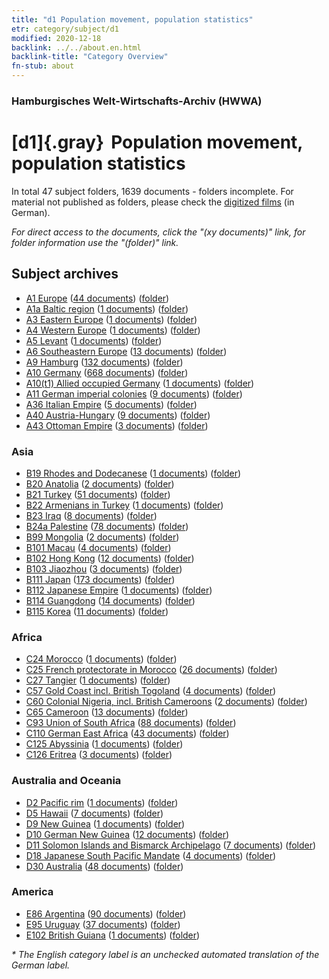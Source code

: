 ```yaml
---
title: "d1 Population movement, population statistics"
etr: category/subject/d1
modified: 2020-12-18
backlink: ../../about.en.html
backlink-title: "Category Overview"
fn-stub: about
---
```


### Hamburgisches Welt-Wirtschafts-Archiv (HWWA)
# [d1]{.gray}&#8201; Population movement, population statistics&#160; 





In total 47 subject folders, 1639 documents - folders incomplete.
For material not published as folders, please check the [digitized films](/film/h1_sh) (in German).

_For direct access to the documents, click the "(xy documents)" link, for folder information use the "(folder)" link._

## Subject archives


- [A1 Europe](../../../geo/about.en.html#A1) (<a href="https://dfg-viewer.de/show/?tx_dlf[id]=https://pm20.zbw.eu/mets/sh/1408xx/140892/1442xx/144222/public.mets.en.xml" target="_blank">44 documents</a>) ([folder](http://purl.org/pressemappe20/folder/sh/140892,144222))
- [A1a Baltic region](../../../geo/about.en.html#A1a) (<a href="https://dfg-viewer.de/show/?tx_dlf[id]=https://pm20.zbw.eu/mets/sh/1408xx/140894/1442xx/144222/public.mets.en.xml" target="_blank">1 documents</a>) ([folder](http://purl.org/pressemappe20/folder/sh/140894,144222))
- [A3 Eastern Europe](../../../geo/about.en.html#A3) (<a href="https://dfg-viewer.de/show/?tx_dlf[id]=https://pm20.zbw.eu/mets/sh/1408xx/140896/1442xx/144222/public.mets.en.xml" target="_blank">1 documents</a>) ([folder](http://purl.org/pressemappe20/folder/sh/140896,144222))
- [A4 Western Europe](../../../geo/about.en.html#A4) (<a href="https://dfg-viewer.de/show/?tx_dlf[id]=https://pm20.zbw.eu/mets/sh/1408xx/140897/1442xx/144222/public.mets.en.xml" target="_blank">1 documents</a>) ([folder](http://purl.org/pressemappe20/folder/sh/140897,144222))
- [A5 Levant](../../../geo/about.en.html#A5) (<a href="https://dfg-viewer.de/show/?tx_dlf[id]=https://pm20.zbw.eu/mets/sh/1408xx/140898/1442xx/144222/public.mets.en.xml" target="_blank">1 documents</a>) ([folder](http://purl.org/pressemappe20/folder/sh/140898,144222))
- [A6 Southeastern Europe](../../../geo/about.en.html#A6) (<a href="https://dfg-viewer.de/show/?tx_dlf[id]=https://pm20.zbw.eu/mets/sh/1409xx/140900/1442xx/144222/public.mets.en.xml" target="_blank">13 documents</a>) ([folder](http://purl.org/pressemappe20/folder/sh/140900,144222))
- [A9 Hamburg](../../../geo/about.en.html#A9) (<a href="https://dfg-viewer.de/show/?tx_dlf[id]=https://pm20.zbw.eu/mets/sh/1409xx/140905/1442xx/144222/public.mets.en.xml" target="_blank">132 documents</a>) ([folder](http://purl.org/pressemappe20/folder/sh/140905,144222))
- [A10 Germany](../../../geo/about.en.html#A10) (<a href="https://dfg-viewer.de/show/?tx_dlf[id]=https://pm20.zbw.eu/mets/sh/1261xx/126128/1442xx/144222/public.mets.en.xml" target="_blank">668 documents</a>) ([folder](http://purl.org/pressemappe20/folder/sh/126128,144222))
- [A10(t1) Allied occupied Germany](../../../geo/about.en.html#A10(t1)) (<a href="https://dfg-viewer.de/show/?tx_dlf[id]=https://pm20.zbw.eu/mets/sh/1872xx/187230/1442xx/144222/public.mets.en.xml" target="_blank">1 documents</a>) ([folder](http://purl.org/pressemappe20/folder/sh/187230,144222))
- [A11 German imperial colonies](../../../geo/about.en.html#A11) (<a href="https://dfg-viewer.de/show/?tx_dlf[id]=https://pm20.zbw.eu/mets/sh/1409xx/140960/1442xx/144222/public.mets.en.xml" target="_blank">9 documents</a>) ([folder](http://purl.org/pressemappe20/folder/sh/140960,144222))
- [A36 Italian Empire](../../../geo/about.en.html#A36) (<a href="https://dfg-viewer.de/show/?tx_dlf[id]=https://pm20.zbw.eu/mets/sh/1410xx/141012/1442xx/144222/public.mets.en.xml" target="_blank">5 documents</a>) ([folder](http://purl.org/pressemappe20/folder/sh/141012,144222))
- [A40 Austria-Hungary](../../../geo/about.en.html#A40) (<a href="https://dfg-viewer.de/show/?tx_dlf[id]=https://pm20.zbw.eu/mets/sh/1261xx/126127/1442xx/144222/public.mets.en.xml" target="_blank">9 documents</a>) ([folder](http://purl.org/pressemappe20/folder/sh/126127,144222))
- [A43 Ottoman Empire](../../../geo/about.en.html#A43) (<a href="https://dfg-viewer.de/show/?tx_dlf[id]=https://pm20.zbw.eu/mets/sh/1410xx/141034/1442xx/144222/public.mets.en.xml" target="_blank">3 documents</a>) ([folder](http://purl.org/pressemappe20/folder/sh/141034,144222))

### Asia

- [B19 Rhodes and Dodecanese](../../../geo/about.en.html#B19) (<a href="https://dfg-viewer.de/show/?tx_dlf[id]=https://pm20.zbw.eu/mets/sh/1411xx/141106/1442xx/144222/public.mets.en.xml" target="_blank">1 documents</a>) ([folder](http://purl.org/pressemappe20/folder/sh/141106,144222))
- [B20 Anatolia](../../../geo/about.en.html#B20) (<a href="https://dfg-viewer.de/show/?tx_dlf[id]=https://pm20.zbw.eu/mets/sh/1411xx/141108/1442xx/144222/public.mets.en.xml" target="_blank">2 documents</a>) ([folder](http://purl.org/pressemappe20/folder/sh/141108,144222))
- [B21 Turkey](../../../geo/about.en.html#B21) (<a href="https://dfg-viewer.de/show/?tx_dlf[id]=https://pm20.zbw.eu/mets/sh/1411xx/141111/1442xx/144222/public.mets.en.xml" target="_blank">51 documents</a>) ([folder](http://purl.org/pressemappe20/folder/sh/141111,144222))
- [B22 Armenians in Turkey](../../../geo/about.en.html#B22) (<a href="https://dfg-viewer.de/show/?tx_dlf[id]=https://pm20.zbw.eu/mets/sh/1411xx/141112/1442xx/144222/public.mets.en.xml" target="_blank">1 documents</a>) ([folder](http://purl.org/pressemappe20/folder/sh/141112,144222))
- [B23 Iraq](../../../geo/about.en.html#B23) (<a href="https://dfg-viewer.de/show/?tx_dlf[id]=https://pm20.zbw.eu/mets/sh/1411xx/141113/1442xx/144222/public.mets.en.xml" target="_blank">8 documents</a>) ([folder](http://purl.org/pressemappe20/folder/sh/141113,144222))
- [B24a Palestine](../../../geo/about.en.html#B24a) (<a href="https://dfg-viewer.de/show/?tx_dlf[id]=https://pm20.zbw.eu/mets/sh/1411xx/141115/1442xx/144222/public.mets.en.xml" target="_blank">78 documents</a>) ([folder](http://purl.org/pressemappe20/folder/sh/141115,144222))
- [B99 Mongolia](../../../geo/about.en.html#B99) (<a href="https://dfg-viewer.de/show/?tx_dlf[id]=https://pm20.zbw.eu/mets/sh/1412xx/141261/1442xx/144222/public.mets.en.xml" target="_blank">2 documents</a>) ([folder](http://purl.org/pressemappe20/folder/sh/141261,144222))
- [B101 Macau](../../../geo/about.en.html#B101) (<a href="https://dfg-viewer.de/show/?tx_dlf[id]=https://pm20.zbw.eu/mets/sh/1412xx/141267/1442xx/144222/public.mets.en.xml" target="_blank">4 documents</a>) ([folder](http://purl.org/pressemappe20/folder/sh/141267,144222))
- [B102 Hong Kong](../../../geo/about.en.html#B102) (<a href="https://dfg-viewer.de/show/?tx_dlf[id]=https://pm20.zbw.eu/mets/sh/1412xx/141268/1442xx/144222/public.mets.en.xml" target="_blank">12 documents</a>) ([folder](http://purl.org/pressemappe20/folder/sh/141268,144222))
- [B103 Jiaozhou](../../../geo/about.en.html#B103) (<a href="https://dfg-viewer.de/show/?tx_dlf[id]=https://pm20.zbw.eu/mets/sh/1261xx/126163/1442xx/144222/public.mets.en.xml" target="_blank">3 documents</a>) ([folder](http://purl.org/pressemappe20/folder/sh/126163,144222))
- [B111 Japan](../../../geo/about.en.html#B111) (<a href="https://dfg-viewer.de/show/?tx_dlf[id]=https://pm20.zbw.eu/mets/sh/1412xx/141272/1442xx/144222/public.mets.en.xml" target="_blank">173 documents</a>) ([folder](http://purl.org/pressemappe20/folder/sh/141272,144222))
- [B112 Japanese Empire](../../../geo/about.en.html#B112) (<a href="https://dfg-viewer.de/show/?tx_dlf[id]=https://pm20.zbw.eu/mets/sh/1412xx/141273/1442xx/144222/public.mets.en.xml" target="_blank">1 documents</a>) ([folder](http://purl.org/pressemappe20/folder/sh/141273,144222))
- [B114 Guangdong](../../../geo/about.en.html#B114) (<a href="https://dfg-viewer.de/show/?tx_dlf[id]=https://pm20.zbw.eu/mets/sh/1412xx/141275/1442xx/144222/public.mets.en.xml" target="_blank">14 documents</a>) ([folder](http://purl.org/pressemappe20/folder/sh/141275,144222))
- [B115 Korea](../../../geo/about.en.html#B115) (<a href="https://dfg-viewer.de/show/?tx_dlf[id]=https://pm20.zbw.eu/mets/sh/1412xx/141276/1442xx/144222/public.mets.en.xml" target="_blank">11 documents</a>) ([folder](http://purl.org/pressemappe20/folder/sh/141276,144222))

### Africa

- [C24 Morocco](../../../geo/about.en.html#C24) (<a href="https://dfg-viewer.de/show/?tx_dlf[id]=https://pm20.zbw.eu/mets/sh/1413xx/141356/1442xx/144222/public.mets.en.xml" target="_blank">1 documents</a>) ([folder](http://purl.org/pressemappe20/folder/sh/141356,144222))
- [C25 French protectorate in Morocco](../../../geo/about.en.html#C25) (<a href="https://dfg-viewer.de/show/?tx_dlf[id]=https://pm20.zbw.eu/mets/sh/1413xx/141358/1442xx/144222/public.mets.en.xml" target="_blank">26 documents</a>) ([folder](http://purl.org/pressemappe20/folder/sh/141358,144222))
- [C27 Tangier](../../../geo/about.en.html#C27) (<a href="https://dfg-viewer.de/show/?tx_dlf[id]=https://pm20.zbw.eu/mets/sh/1413xx/141360/1442xx/144222/public.mets.en.xml" target="_blank">1 documents</a>) ([folder](http://purl.org/pressemappe20/folder/sh/141360,144222))
- [C57 Gold Coast incl. British Togoland](../../../geo/about.en.html#C57) (<a href="https://dfg-viewer.de/show/?tx_dlf[id]=https://pm20.zbw.eu/mets/sh/1414xx/141406/1442xx/144222/public.mets.en.xml" target="_blank">4 documents</a>) ([folder](http://purl.org/pressemappe20/folder/sh/141406,144222))
- [C60 Colonial Nigeria, incl. British Cameroons](../../../geo/about.en.html#C60) (<a href="https://dfg-viewer.de/show/?tx_dlf[id]=https://pm20.zbw.eu/mets/sh/1414xx/141409/1442xx/144222/public.mets.en.xml" target="_blank">2 documents</a>) ([folder](http://purl.org/pressemappe20/folder/sh/141409,144222))
- [C65 Cameroon](../../../geo/about.en.html#C65) (<a href="https://dfg-viewer.de/show/?tx_dlf[id]=https://pm20.zbw.eu/mets/sh/1414xx/141410/1442xx/144222/public.mets.en.xml" target="_blank">13 documents</a>) ([folder](http://purl.org/pressemappe20/folder/sh/141410,144222))
- [C93 Union of South Africa](../../../geo/about.en.html#C93) (<a href="https://dfg-viewer.de/show/?tx_dlf[id]=https://pm20.zbw.eu/mets/sh/1414xx/141454/1442xx/144222/public.mets.en.xml" target="_blank">88 documents</a>) ([folder](http://purl.org/pressemappe20/folder/sh/141454,144222))
- [C110 German East Africa](../../../geo/about.en.html#C110) (<a href="https://dfg-viewer.de/show/?tx_dlf[id]=https://pm20.zbw.eu/mets/sh/1414xx/141471/1442xx/144222/public.mets.en.xml" target="_blank">43 documents</a>) ([folder](http://purl.org/pressemappe20/folder/sh/141471,144222))
- [C125 Abyssinia](../../../geo/about.en.html#C125) (<a href="https://dfg-viewer.de/show/?tx_dlf[id]=https://pm20.zbw.eu/mets/sh/1414xx/141482/1442xx/144222/public.mets.en.xml" target="_blank">1 documents</a>) ([folder](http://purl.org/pressemappe20/folder/sh/141482,144222))
- [C126 Eritrea](../../../geo/about.en.html#C126) (<a href="https://dfg-viewer.de/show/?tx_dlf[id]=https://pm20.zbw.eu/mets/sh/1414xx/141483/1442xx/144222/public.mets.en.xml" target="_blank">3 documents</a>) ([folder](http://purl.org/pressemappe20/folder/sh/141483,144222))

### Australia and Oceania

- [D2 Pacific rim](../../../geo/about.en.html#D2) (<a href="https://dfg-viewer.de/show/?tx_dlf[id]=https://pm20.zbw.eu/mets/sh/1415xx/141593/1442xx/144222/public.mets.en.xml" target="_blank">1 documents</a>) ([folder](http://purl.org/pressemappe20/folder/sh/141593,144222))
- [D5 Hawaii](../../../geo/about.en.html#D5) (<a href="https://dfg-viewer.de/show/?tx_dlf[id]=https://pm20.zbw.eu/mets/sh/1415xx/141595/1442xx/144222/public.mets.en.xml" target="_blank">7 documents</a>) ([folder](http://purl.org/pressemappe20/folder/sh/141595,144222))
- [D9 New Guinea](../../../geo/about.en.html#D9) (<a href="https://dfg-viewer.de/show/?tx_dlf[id]=https://pm20.zbw.eu/mets/sh/1416xx/141600/1442xx/144222/public.mets.en.xml" target="_blank">1 documents</a>) ([folder](http://purl.org/pressemappe20/folder/sh/141600,144222))
- [D10 German New Guinea](../../../geo/about.en.html#D10) (<a href="https://dfg-viewer.de/show/?tx_dlf[id]=https://pm20.zbw.eu/mets/sh/1416xx/141601/1442xx/144222/public.mets.en.xml" target="_blank">12 documents</a>) ([folder](http://purl.org/pressemappe20/folder/sh/141601,144222))
- [D11 Solomon Islands and Bismarck Archipelago](../../../geo/about.en.html#D11) (<a href="https://dfg-viewer.de/show/?tx_dlf[id]=https://pm20.zbw.eu/mets/sh/1416xx/141610/1442xx/144222/public.mets.en.xml" target="_blank">7 documents</a>) ([folder](http://purl.org/pressemappe20/folder/sh/141610,144222))
- [D18 Japanese South Pacific Mandate](../../../geo/about.en.html#D18) (<a href="https://dfg-viewer.de/show/?tx_dlf[id]=https://pm20.zbw.eu/mets/sh/1416xx/141618/1442xx/144222/public.mets.en.xml" target="_blank">4 documents</a>) ([folder](http://purl.org/pressemappe20/folder/sh/141618,144222))
- [D30 Australia](../../../geo/about.en.html#D30) (<a href="https://dfg-viewer.de/show/?tx_dlf[id]=https://pm20.zbw.eu/mets/sh/1416xx/141621/1442xx/144222/public.mets.en.xml" target="_blank">48 documents</a>) ([folder](http://purl.org/pressemappe20/folder/sh/141621,144222))

### America

- [E86 Argentina](../../../geo/about.en.html#E86) (<a href="https://dfg-viewer.de/show/?tx_dlf[id]=https://pm20.zbw.eu/mets/sh/1416xx/141692/1442xx/144222/public.mets.en.xml" target="_blank">90 documents</a>) ([folder](http://purl.org/pressemappe20/folder/sh/141692,144222))
- [E95 Uruguay](../../../geo/about.en.html#E95) (<a href="https://dfg-viewer.de/show/?tx_dlf[id]=https://pm20.zbw.eu/mets/sh/1416xx/141695/1442xx/144222/public.mets.en.xml" target="_blank">37 documents</a>) ([folder](http://purl.org/pressemappe20/folder/sh/141695,144222))
- [E102 British Guiana](../../../geo/about.en.html#E102) (<a href="https://dfg-viewer.de/show/?tx_dlf[id]=https://pm20.zbw.eu/mets/sh/1417xx/141700/1442xx/144222/public.mets.en.xml" target="_blank">1 documents</a>) ([folder](http://purl.org/pressemappe20/folder/sh/141700,144222))


_* The English category label is an unchecked automated translation of the German label._

